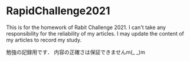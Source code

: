 # RapidChallenge2021
This is for the homework of Rabit Challenge 2021.
I can't take any responsibility for the reliability of my articles.
I may update the content of my articles to record my study.

勉強の記録用です．
内容の正確さは保証できませんm(_ _)m
